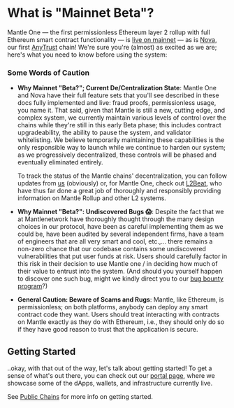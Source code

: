# What is "Mainnet Beta"?

Mantle One — the first permissionless Ethereum layer 2 rollup with full Ethereum smart contract functionality — is [live on mainnet](https://offchain.medium.com/mainnet-for-everyone-27ce0f67c85e) — as is [Nova](https://medium.com/offchainlabs/its-time-for-a-new-dawn-nova-is-open-to-the-public-a081df1e4ad2), our first [AnyTrust](./inside-anytrust.md) chain! We're sure you're (almost) as excited as we are; here's what you need to know before using the system:

### Some Words of Caution

- **Why Mainnet "Beta?"; Current De/Centralization State**: Mantle One and Nova have their full feature sets that you'll see described in these docs fully implemented and live: fraud proofs, permissionless usage, you name it. That said, given that Mantle is still a new, cutting edge, and complex system, we currently maintain various levels of control over the chains while they're still in this early Beta phase; this includes contract upgradeability, the ability to pause the system, and validator whitelisting. We believe temporarily maintaining these capabilities is the only responsible way to launch while we continue to harden our system; as we progressively decentralized, these controls will be phased and eventually eliminated entirely.

  To track the status of the Mantle chains' decentralization, you can follow updates from [us](https://offchain.medium.com/) (obviously) or, for Mantle One, check out [L2Beat](https://l2beat.com/projects/mantle/), who have thus far done a great job of thoroughly and responsibly providing information on Mantle Rollup and other L2 systems.

- **Why Mainnet "Beta?": Undiscovered Bugs 😱**: Despite the fact that we at Mantlenetwork have thoroughly thought through the many design choices in our protocol, have been as careful implementing them as we could be, have been audited by several independent firms, have a team of engineers that are all very smart and cool, etc.,... there remains a non-zero chance that our codebase contains some undiscovered vulnerabilities that put user funds at risk. Users should carefully factor in this risk in their decision to use Mantle one / in deciding how much of their value to entrust into the system. (And should you yourself happen to discover one such bug, might we kindly direct you to our [bug bounty program](https://immunefi.com/bounty/mantle/)?)

- **General Caution: Beware of Scams and Rugs**: Mantle, like Ethereum, is permissionless; on both platforms, anybody can deploy any smart contract code they want. Users should treat interacting with contracts on Mantle exactly as they do with Ethereum, i.e., they should only do so if they have good reason to trust that the application is secure.

## Getting Started

..okay, with that out of the way, let's talk about getting started! To get a sense of what's out there, you can check out our [portal page](https://portal.mantle.one/), where we showcase some of the dApps, wallets, and infrastructure currently live.

See [Public Chains](./public-chains.md) for more info on getting started.
